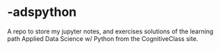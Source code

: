 # -adspython
A repo to store my jupyter notes, and exercises solutions of the learning path Applied Data Science w/ Python from the CognitiveClass site.
